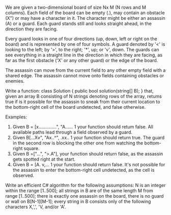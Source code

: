 We are given a two-dimensional board of size Nx M (N rows and M columns). Each field of the board can be empty (.), may contain an obstacle (X") or may have a character in it. The character might be either an assassin (A) or a guard. Each guard stands still and looks straight ahead, in the direction they are facing.

Every guard looks in one of four directions (up, down, left or right on the board) and is represented by one of four symbols. A guard denoted by '<' is looking to the left; by '>', to the right; '*', up; or 'v', down. The guards can see everything in a straight line in the direction in which they are facing, as far as the first obstacle ('X' or any other guard) or the edge of the board.

The assassin can move from the current field to any other empty field with a shared edge. The assassin cannot move onto fields containing obstacles or enemies.

Write a function:
class Solution { public bool solution(string[] B); }
that, given an array B consisting of N strings denoting rows of the array, retums true if is it possible for the assassin to sneak from their current location to the bottom-right cell of the board undetected, and false otherwise.

Examples:
1. Given B = [x..............", "A...... 1 your function should retum false. All available paths lead through a field observed by a guard.
2. Given B[...Xv", "Ax..^", .xx.. 1 your function should return true. The guard in the second row is blocking the other one from watching the bottom-right square.
3. Given B =["...", ">.A"], your function should return false, as the assassin gets spotted right at the start.
4. Given B = [A. v,... 1 your function should return false. It's not possible for the assassin to enter the bottom-right cell undetected, as the cell is observed.

Write an efficient C# algorithm for the following assumptions:
N is an integer within the range [1..500];
all strings in B are of the same length M from range [1..500];
there is exactly one assassin on the board,
there is no guard or wall on B[N-1][M-1];
every string in B consists only of the following characters X,',', 'V, and/or 'A'.
